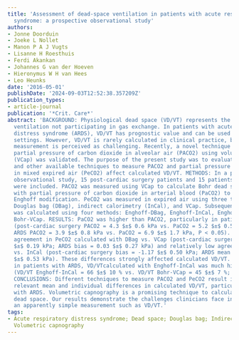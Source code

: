 ```yaml
---
title: 'Assessment of dead-space ventilation in patients with acute respiratory distress
  syndrome: a prospective observational study'
authors:
- Jonne Doorduin
- Joeke L Nollet
- Manon P A J Vugts
- Lisanne H Roesthuis
- Ferdi Akankan
- Johannes G van der Hoeven
- Hieronymus W H van Hees
- Leo Heunks
date: '2016-05-01'
publishDate: '2024-09-03T12:52:38.357209Z'
publication_types:
- article-journal
publication: '*Crit. Care*'
abstract: 'BACKGROUND: Physiological dead space (VD/VT) represents the fraction of
  ventilation not participating in gas exchange. In patients with acute respiratory
  distress syndrome (ARDS), VD/VT has prognostic value and can be used to guide ventilator
  settings. However, VD/VT is rarely calculated in clinical practice, because its
  measurement is perceived as challenging. Recently, a novel technique to calculate
  partial pressure of carbon dioxide in alveolar air (PACO2) using volumetric capnography
  (VCap) was validated. The purpose of the present study was to evaluate how VCap
  and other available techniques to measure PACO2 and partial pressure of carbon dioxide
  in mixed expired air (PeCO2) affect calculated VD/VT. METHODS: In a prospective,
  observational study, 15 post-cardiac surgery patients and 15 patients with ARDS
  were included. PACO2 was measured using VCap to calculate Bohr dead space or substituted
  with partial pressure of carbon dioxide in arterial blood (PaCO2) to calculate the
  Enghoff modification. PeCO2 was measured in expired air using three techniques:
  Douglas bag (DBag), indirect calorimetry (InCal), and VCap. Subsequently, VD/VT
  was calculated using four methods: Enghoff-DBag, Enghoff-InCal, Enghoff-VCap, and
  Bohr-VCap. RESULTS: PaCO2 was higher than PACO2, particularly in patients with ARDS
  (post-cardiac surgery PACO2 = 4.3 $±$ 0.6 kPa vs. PaCO2 = 5.2 $±$ 0.5 kPa, P < 0.05;
  ARDS PACO2 = 3.9 $±$ 0.8 kPa vs. PaCO2 = 6.9 $±$ 1.7 kPa, P < 0.05). There was good
  agreement in PeCO2 calculated with DBag vs. VCap (post-cardiac surgery bias = 0.04
  $±$ 0.19 kPa; ARDS bias = 0.03 $±$ 0.27 kPa) and relatively low agreement with DBag
  vs. InCal (post-cardiac surgery bias = -1.17 $±$ 0.50 kPa; ARDS mean bias = -0.15
  $±$ 0.53 kPa). These differences strongly affected calculated VD/VT. For example,
  in patients with ARDS, VD/VTcalculated with Enghoff-InCal was much higher than Bohr-VCap
  (VD/VT Enghoff-InCal = 66 $±$ 10 % vs. VD/VT Bohr-VCap = 45 $±$ 7 %; P < 0.05).
  CONCLUSIONS: Different techniques to measure PACO2 and PeCO2 result in clinically
  relevant mean and individual differences in calculated VD/VT, particularly in patients
  with ARDS. Volumetric capnography is a promising technique to calculate true Bohr
  dead space. Our results demonstrate the challenges clinicians face in interpreting
  an apparently simple measurement such as VD/VT.'
tags:
- Acute respiratory distress syndrome; Dead space; Douglas bag; Indirect calorimetry;
  Volumetric capnography
---
```

